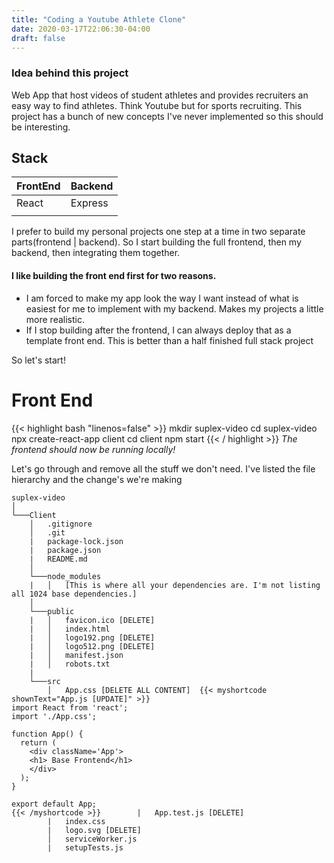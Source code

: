 ```yaml
---
title: "Coding a Youtube Athlete Clone"
date: 2020-03-17T22:06:30-04:00
draft: false
---
```


### Idea behind this project
Web App that host videos of student athletes and provides recruiters an easy way to find athletes. Think Youtube but for sports recruiting. 
This project has a bunch of new concepts I've never implemented so this should be interesting. 

## Stack 

| FrontEnd   | Backend |
|------------|------------|
| React      | Express    |
|            |            |

I prefer to build my personal projects one step at a time in two separate parts(frontend | backend). 
So I start building the full frontend, then my backend, then integrating them together.

#### I like building the front end first for two reasons.
* I am forced to make my app look the way I want instead of what is easiest for me to implement with my backend. Makes my projects a little more realistic.
* If I stop building after the frontend, I can always deploy that as a template front end. This is better than a half finished full stack project

So let's start! 
# Front End

{{< highlight bash "linenos=false" >}}
    mkdir suplex-video
    cd suplex-video
    npx create-react-app client
    cd client
    npm start
{{< / highlight >}}
*The frontend should now be running locally!*

Let's go through and remove all the stuff we don't need. 
I've listed the file hierarchy and the change's we're making

```
suplex-video 
│
└───Client
    │   .gitignore
    │   .git
    |   package-lock.json
    |   package.json
    |   README.md
    │
    └───node_modules
    |   │   [This is where all your dependencies are. I'm not listing all 1024 base dependencies.]
    │
    └───public 
    |   │   favicon.ico [DELETE]
    |   │   index.html
    |   │   logo192.png [DELETE]
    |   │   logo512.png [DELETE]
    |   │   manifest.json
    |   │   robots.txt
    |
    └───src
        │   App.css [DELETE ALL CONTENT]  {{< myshortcode shownText="App.js [UPDATE]" >}}
import React from 'react';
import './App.css';

function App() {
  return (
    <div className='App'>
    <h1> Base Frontend</h1>
    </div>
  );
}

export default App;
{{< /myshortcode >}}        |   App.test.js [DELETE]
        |   index.css
        |   logo.svg [DELETE]
        │   serviceWorker.js
        |   setupTests.js
```